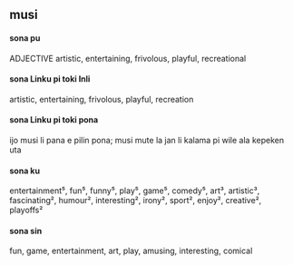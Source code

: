 ## musi

#### sona pu

ADJECTIVE artistic, entertaining, frivolous, playful, recreational

#### sona Linku pi toki Inli

artistic, entertaining, frivolous, playful, recreation

#### sona Linku pi toki pona

ijo musi li pana e pilin pona; musi mute la jan li kalama pi wile ala kepeken uta

#### sona ku

entertainment⁵, fun⁵, funny⁵, play⁵, game⁵, comedy⁵, art³, artistic³, fascinating², humour², interesting², irony², sport², enjoy², creative², playoffs²

#### sona sin

fun, game, entertainment, art, play, amusing, interesting, comical
